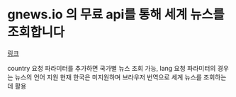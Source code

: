 # gnews.io 의 무료 api를 통해 세계 뉴스를 조회합니다

[링크](https://gnews.io/docs/v4#top-headlines-http-request)

country 요청 파라미터를 추가하면 국가별 뉴스 조회 가능,
lang 요청 파라미터의 경우는 뉴스의 언어 지원
현재 한국은 미지원하며 브라우저 번역으로 세계 뉴스를 조회하는데 활용
